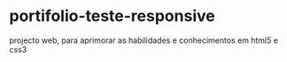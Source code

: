 # portifolio-teste-responsive
 projecto web, para aprimorar as habilidades e conhecimentos em html5 e css3
